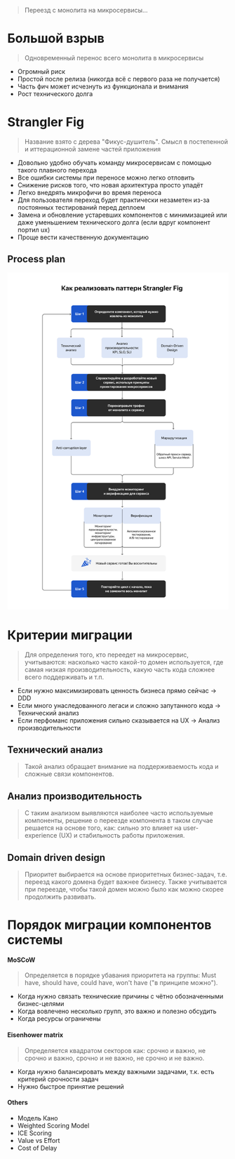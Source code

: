 > Переезд с монолита на микросервисы...
# Большой взрыв
> Одновременный перенос всего монолита в микросервисы
* Огромный риск
* Простой после релиза (никогда всё с первого раза не получается)
* Часть фич может исчезнуть из функционала и внимания
* Рост технического долга
# Strangler Fig
> Название взято с дерева "Фикус-душитель". Смысл в постепенной и иттерационной замене частей приложения
* Довольно удобно обучать команду микросервисам с помощью такого плавного перехода
* Все ошибки системы при переносе можно легко отловить
* Снижение рисков того, что новая архитектура просто упадёт
* Легко внедрять микрофичи во время переноса
* Для пользователя переход будет практически незаметен из-за постоянных тестирований перед деплоем
* Замена и обновление устаревших компонентов с минимизацией или даже уменьшением технического долга (если вдруг компонент портил ux)
* Проще вести качественную документацию
## Process plan
![](image-storage/Untitled_47_1719847659.png)
# Критерии миграции
> Для определения того, кто переедет на микросервис, учитываются: насколько часто какой-то домен используется, где самая низкая производительность, какую часть кода сложнее всего поддерживать и т.п.
* Если нужно максимизировать ценность бизнеса прямо сейчас -> DDD
* Если много унаследованного легаси и сложно запутанного кода -> Технический анализ
* Если перфоманс приложения сильно сказывается на UX -> Анализ производительности
## Технический анализ
> Такой анализ обращает внимание на поддерживаемость кода и сложные связи компонентов.
## Анализ производительность
> С таким анализом выявляются наиболее часто используемые компоненты, решение о переезде компонента в таком случае решается на основе того, как: сильно это влияет на user-experience (UX) и стабильность работы приложения.
## Domain driven design
> Приоритет выбирается на основе приоритетных бизнес-задач, т.е. переезд какого домена будет важнее бизнесу. Также учитывается при переезде, чтобы такой домен можно было как можно скорее продолжить развивать.
# Порядок миграции компонентов системы
#### MoSCoW
> Определяется в порядке убавания приоритета на группы: Must have, should have, could have, won't have ("в принципе можно").
* Когда нужно связать технические причины с чётно обозначенными бизнес-целями
* Когда вовлечено несколько групп, это важно и полезно обсудить
* Когда ресурсы ограничены
#### Eisenhower matrix
> Определяется квадратом секторов как: срочно и важно, не срочно и важно, срочно и не важно, не срочно и не важно.
* Когда нужно балансировать между важными задачами, т.к. есть критерий срочности задач
* Нужно быстрое принятие решений
#### Others
* Модель Кано
* Weighted Scoring Model
* ICE Scoring
* Value vs Effort
* Cost of Delay